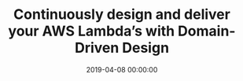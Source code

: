 ---
title: 'Continuously design and deliver your AWS Lambda’s with Domain-Driven Design'
description: >
 Serverless functions give us the power to fail faster, and more often. Since there are no servers to manage, you can create isolated, production-like environments much quicker. Because of this, it will be easier to develop and run pipelines which will run faster and more stable. You will gain the needed feedback much faster.
 <br />
 <br />
 However, giving the natural small size of functions, within no time we will have thousands of them running. Managing this will soon slow us down, and we can get lost in translation with our business. We will lose the fast feedback that was promised.
 <br />
 <br />
 Join us in this workshop where we leverage the Bounded Context pattern from Domain-Driven Design. We will design the boundaries using EventStorming, leverage Test Driven Development to code our AWS Lambdas, and use GitLab with SAM and CloudFormation to continuous testing and continuous delivery of our application. So if you don’t want to make a mess of all your lambda’s, and want your models to stay connected with the way the business thinks about them, this is the perfect workshop for you!
conference: 'Serverless Architecture Conference'
type: 'workshop'
location: 'The Hague, The Netherlands'
website: 'https://serverless-architecture.io/'
date: 2019-04-08 00:00:00
featured_image: 'images/speaking/2019-04-08-serverless-architecture-conference-continuously-design-and-deliver-your-aws-lambdas-with-domain-driven-design.webp'
---